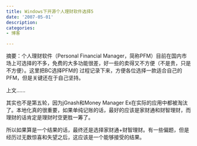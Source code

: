 ```yaml
---
title: Windows下开源个人理财软件选择5
date: '2007-05-01'
description:
categories:
- 博客

---
```


摘要：个人理财软件（Personal Financial Manager，简称PFM）目前在国内市场上可选择的不多，免费的大多功能很差，好一些的卖得又不方便（不是贵，只是不方便）。这里把BC选择PFM的 过程记录下来，方便各位选择一款适合自己的PFM，但是关键还在于自己坚持。


上文......

其实也不是第五轮，因为jGnash和Money Manager Ex在实际的应用中都被淘汰了。本地化真的很重要，如果单纯记账的话，最好的应该是家财通和财智理财，而理财的话肯定是理财时空更胜一筹了。

所以如果算是一个结果的话，最终还是选择家财通+财智理财。有一些偏题，但是经历过无数惊喜和失望之后，这应该是一个能够接受的结果。